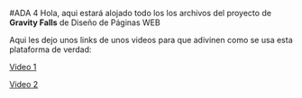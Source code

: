 #ADA 4
Hola, aqui estará alojado todo los los archivos del proyecto de **Gravity Falls** de Diseño de Páginas WEB

Aqui les dejo unos links de unos videos para que adivinen como se usa esta plataforma de verdad:

[Video 1](https://www.youtube.com/watch?v=jqIxMBJj4kA)

[Video 2](https://www.youtube.com/watch?v=u_MWQvsQ_wI)
